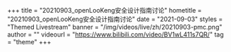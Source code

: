 +++
    title = "20210903_openLooKeng安全设计指南讨论"
    hometitle = "20210903_openLooKeng安全设计指南讨论"
    date = "2021-09-03"
    styles = "Themed Livestream"
    banner = "/img/videos/live/zh/20210903-pmc.png"
    author = ""
    videourl = "https://www.bilibili.com/video/BV1wL411s7QR/" 
    tag = "theme"
+++